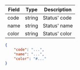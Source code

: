 | Field | Type | Description |
| --- | --- | --- |
| code | string | Status' code |
| name | string | Status' name |
| color | string | Status' color |

```json
{
    "code": "...",
    "name": "...",
    "color": "#..."
}
```